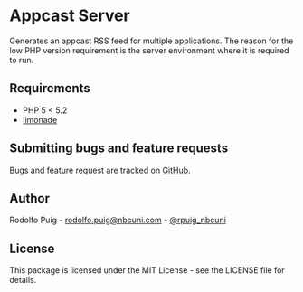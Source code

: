 # Appcast Server

Generates an appcast RSS feed for multiple applications. The reason for the low PHP version requirement
is the server environment where it is required to run.

## Requirements

- PHP 5 < 5.2
- [limonade](https://github.com/sofadesign/limonade)

## Submitting bugs and feature requests

Bugs and feature request are tracked on [GitHub](https://github.com/telemundo/appcast-server/issues).

## Author

Rodolfo Puig - <rodolfo.puig@nbcuni.com> - [@rpuig_nbcuni](https://twitter.com/rpuig_nbcuni)

## License

This package is licensed under the MIT License - see the LICENSE file for details.
